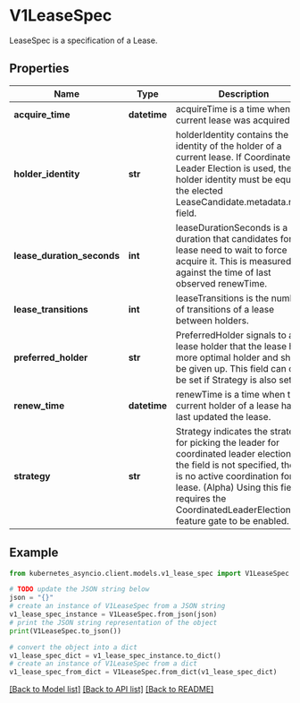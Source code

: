 # V1LeaseSpec

LeaseSpec is a specification of a Lease.

## Properties

Name | Type | Description | Notes
------------ | ------------- | ------------- | -------------
**acquire_time** | **datetime** | acquireTime is a time when the current lease was acquired. | [optional] 
**holder_identity** | **str** | holderIdentity contains the identity of the holder of a current lease. If Coordinated Leader Election is used, the holder identity must be equal to the elected LeaseCandidate.metadata.name field. | [optional] 
**lease_duration_seconds** | **int** | leaseDurationSeconds is a duration that candidates for a lease need to wait to force acquire it. This is measured against the time of last observed renewTime. | [optional] 
**lease_transitions** | **int** | leaseTransitions is the number of transitions of a lease between holders. | [optional] 
**preferred_holder** | **str** | PreferredHolder signals to a lease holder that the lease has a more optimal holder and should be given up. This field can only be set if Strategy is also set. | [optional] 
**renew_time** | **datetime** | renewTime is a time when the current holder of a lease has last updated the lease. | [optional] 
**strategy** | **str** | Strategy indicates the strategy for picking the leader for coordinated leader election. If the field is not specified, there is no active coordination for this lease. (Alpha) Using this field requires the CoordinatedLeaderElection feature gate to be enabled. | [optional] 

## Example

```python
from kubernetes_asyncio.client.models.v1_lease_spec import V1LeaseSpec

# TODO update the JSON string below
json = "{}"
# create an instance of V1LeaseSpec from a JSON string
v1_lease_spec_instance = V1LeaseSpec.from_json(json)
# print the JSON string representation of the object
print(V1LeaseSpec.to_json())

# convert the object into a dict
v1_lease_spec_dict = v1_lease_spec_instance.to_dict()
# create an instance of V1LeaseSpec from a dict
v1_lease_spec_from_dict = V1LeaseSpec.from_dict(v1_lease_spec_dict)
```
[[Back to Model list]](../README.md#documentation-for-models) [[Back to API list]](../README.md#documentation-for-api-endpoints) [[Back to README]](../README.md)


